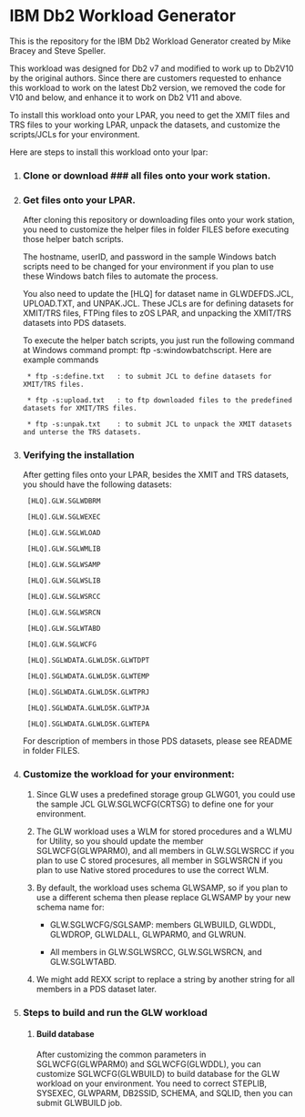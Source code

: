 # IBM Db2 Workload Generator

This is the repository for the IBM Db2 Workload Generator created by Mike Bracey and Steve Speller.

This workload was designed for Db2 v7 and modified to work up to Db2V10 by the original authors. Since there are customers requested to enhance this workload to work on the latest Db2 version, we removed the code for V10 and below, and enhance it to work on Db2 V11 and above. 

To install this workload onto your LPAR, you need to get the XMIT files and TRS files to your working LPAR, unpack the datasets, and customize the scripts/JCLs for your environment.

Here are steps to install this workload onto your lpar:

1. ### Clone or download ### all files onto your work station.

1. ### Get files onto your LPAR.

	After cloning this repository or downloading files onto your work station, you need to customize the helper files in folder FILES before executing those helper batch scripts.
	
	The hostname, userID, and password in the sample Windows batch scripts need to be changed for your environment if you plan to use these Windows batch files to automate the process. 
	
	You also need to update the [HLQ] for dataset name in GLWDEFDS.JCL, UPLOAD.TXT, and  UNPAK.JCL. These JCLs are for defining datasets for XMIT/TRS files, FTPing files to zOS LPAR, and unpacking the XMIT/TRS datasets into PDS datasets.
	
	To execute the helper batch scripts, you just run the following command at Windows command prompt: ftp -s:windowbatchscript. Here are example commands
	
		* ftp -s:define.txt   : to submit JCL to define datasets for XMIT/TRS files.
		
		* ftp -s:upload.txt   : to ftp downloaded files to the predefined datasets for XMIT/TRS files.
		
		* ftp -s:unpak.txt    : to submit JCL to unpack the XMIT datasets and unterse the TRS datasets. 	
	
1. ### Verifying the installation

	After getting files onto your LPAR, besides the XMIT and TRS datasets, you should have the following datasets:

		[HLQ].GLW.SGLWDBRM

		[HLQ].GLW.SGLWEXEC

		[HLQ].GLW.SGLWLOAD

		[HLQ].GLW.SGLWMLIB

		[HLQ].GLW.SGLWSAMP

		[HLQ].GLW.SGLWSLIB

		[HLQ].GLW.SGLWSRCC

		[HLQ].GLW.SGLWSRCN

		[HLQ].GLW.SGLWTABD
		
		[HLQ].GLW.SGLWCFG

		[HLQ].SGLWDATA.GLWLD5K.GLWTDPT

		[HLQ].SGLWDATA.GLWLD5K.GLWTEMP

		[HLQ].SGLWDATA.GLWLD5K.GLWTPRJ

		[HLQ].SGLWDATA.GLWLD5K.GLWTPJA

		[HLQ].SGLWDATA.GLWLD5K.GLWTEPA

	For description of members in those PDS datasets, please see README in folder FILES.

1. 	### Customize the workload for your environment:
	
	1. Since GLW uses a predefined storage group GLWG01, you could use the sample JCL GLW.SGLWCFG(CRTSG) to define one for your environment.
	
	1. The GLW workload uses a WLM for stored procedures and a WLMU for Utility, so you should update the member SGLWCFG(GLWPARM0), and all members in GLW.SGLWSRCC if you plan to use C stored procesures, all member in SGLWSRCN if you plan to use Native stored procedures to use the correct WLM.
	
	1. By default, the workload uses schema GLWSAMP, so if you plan to use a different schema then please replace GLWSAMP by your new schema name for:

		* GLW.SGLWCFG/SGLSAMP: members GLWBUILD, GLWDDL, GLWDROP, GLWLDALL, GLWPARM0, and GLWRUN.
	
		* All members in GLW.SGLWSRCC, GLW.SGLWSRCN, and GLW.SGLWTABD.	 
	
	1. We might add REXX script to replace a string by another string for all members in a PDS dataset later.
	
1. ### Steps to build and run the GLW workload

	1. #### Build database
	
		After customizing the common parameters in SGLWCFG(GLWPARM0) and SGLWCFG(GLWDDL), you can customize SGLWCFG(GLWBUILD) to build database for the GLW workload on your environment. 
		You need to correct STEPLIB, SYSEXEC, GLWPARM, DB2SSID, SCHEMA, and SQLID, then you can submit GLWBUILD job.  
	
	
	
